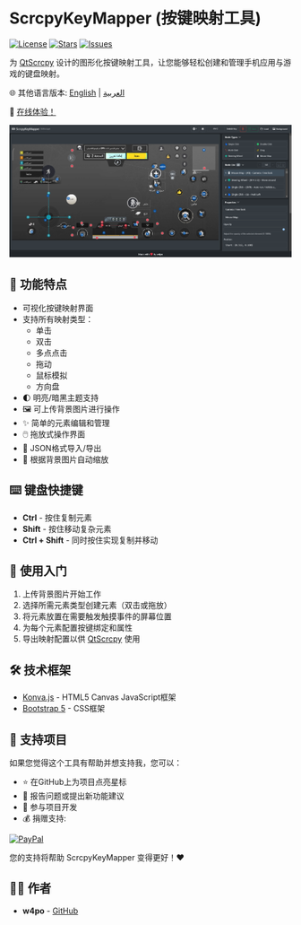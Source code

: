 # ScrcpyKeyMapper (按键映射工具)

[![License](https://img.shields.io/github/license/w4po/ScrcpyKeyMapper)](https://github.com/w4po/ScrcpyKeyMapper/blob/main/LICENSE)
[![Stars](https://img.shields.io/github/stars/w4po/ScrcpyKeyMapper)](https://github.com/w4po/ScrcpyKeyMapper/stargazers)
[![Issues](https://img.shields.io/github/issues/w4po/ScrcpyKeyMapper)](https://github.com/w4po/ScrcpyKeyMapper/issues)

为 [QtScrcpy](https://github.com/barry-ran/QtScrcpy) 设计的图形化按键映射工具，让您能够轻松创建和管理手机应用与游戏的键盘映射。

🌐 其他语言版本: [English](README.md) | [العربية](README_ar.md)

🔗 [在线体验！](https://w4po.github.io/ScrcpyKeyMapper)

![ScrcpyKeyMapper 界面截图](assets/screenshot.png)

## 🚀 功能特点

- 可视化按键映射界面
- 支持所有映射类型：
  - 单击
  - 双击
  - 多点点击
  - 拖动
  - 鼠标模拟
  - 方向盘
- 🌓 明亮/暗黑主题支持
- 🖼️ 可上传背景图片进行操作
- ✨ 简单的元素编辑和管理
- 🖱️ 拖放式操作界面
- 💾 JSON格式导入/导出
- 📐 根据背景图片自动缩放

## ⌨️ 键盘快捷键

- **Ctrl** - 按住复制元素
- **Shift** - 按住移动复杂元素
- **Ctrl + Shift** - 同时按住实现复制并移动

## 🚦 使用入门

1. 上传背景图片开始工作
2. 选择所需元素类型创建元素（双击或拖放）
3. 将元素放置在需要触发触摸事件的屏幕位置
4. 为每个元素配置按键绑定和属性
5. 导出映射配置以供 [QtScrcpy](https://github.com/barry-ran/QtScrcpy) 使用

## 🛠️ 技术框架

- [Konva.js](https://konvajs.org/) - HTML5 Canvas JavaScript框架
- [Bootstrap 5](https://getbootstrap.com/) - CSS框架

## 💝 支持项目

如果您觉得这个工具有帮助并想支持我，您可以：

- ⭐ 在GitHub上为项目点亮星标
- 🐛 报告问题或提出新功能建议
- 🔀 参与项目开发
- 💰 捐赠支持:

[![PayPal](https://img.shields.io/badge/PayPal-00457C?style=for-the-badge&logo=paypal&logoColor=white)](https://paypal.me/w4po77)

您的支持将帮助 ScrcpyKeyMapper 变得更好！❤️

## 👨‍💻 作者

- **w4po** - [GitHub](https://github.com/w4po)
